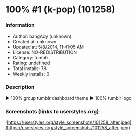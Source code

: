 # 100% #1 (k-pop) (101258)

### Information
- Author: bangAcy (unknown)
- Created at: unknown
- Updated at: 5/8/2014, 11:41:05 AM
- License: NO-REDISTRIBUTION
- Category: tumblr
- Rating: undefined
- Total installs: 78
- Weekly installs: 0


### Description
► 100% group tumblr dashboard theme
► 100% tumblr logo


### Screenshots (links to userstyles.org)
![https://userstyles.org/style_screenshots/101258_after.jpeg](https://userstyles.org/style_screenshots/101258_after.jpeg)


